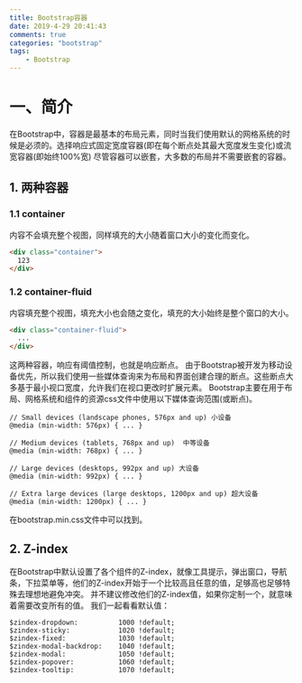 ```yaml
---
title: Bootstrap容器
date: 2019-4-29 20:41:43
comments: true
categories: "bootstrap"
tags: 
    - Bootstrap
---
```

# 一、简介
在Bootstrap中，容器是最基本的布局元素，同时当我们使用默认的网格系统的时候是必须的。选择响应式固定宽度容器(即在每个断点处其最大宽度发生变化)或流宽容器(即始终100%宽)
尽管容器可以嵌套，大多数的布局并不需要嵌套的容器。
## 1. 两种容器
### 1.1 container
内容不会填充整个视图，同样填充的大小随着窗口大小的变化而变化。
``` html
<div class="container">
  123
</div>
```

### 1.2 container-fluid 
内容填充整个视图，填充大小也会随之变化，填充的大小始终是整个窗口的大小。
``` html
<div class="container-fluid">
  ...
</div>
```

这两种容器，响应有阈值控制，也就是响应断点。
由于Bootstrap被开发为移动设备优先，所以我们使用一些媒体查询来为布局和界面创建合理的断点。这些断点大多基于最小视口宽度，允许我们在视口更改时扩展元素。
Bootstrap主要在用于布局、网格系统和组件的资源css文件中使用以下媒体查询范围(或断点)。

```
// Small devices (landscape phones, 576px and up) 小设备 
@media (min-width: 576px) { ... }

// Medium devices (tablets, 768px and up)  中等设备 
@media (min-width: 768px) { ... }

// Large devices (desktops, 992px and up) 大设备
@media (min-width: 992px) { ... }

// Extra large devices (large desktops, 1200px and up) 超大设备
@media (min-width: 1200px) { ... }
```
在bootstrap.min.css文件中可以找到。

## 2. Z-index
在Bootstrap中默认设置了各个组件的Z-index，就像工具提示，弹出窗口，导航条，下拉菜单等，他们的Z-index开始于一个比较高且任意的值，足够高也足够特殊去理想地避免冲突。
并不建议修改他们的Z-index值，如果你定制一个，就意味着需要改变所有的值。
我们一起看看默认值：

```
$zindex-dropdown:          1000 !default;
$zindex-sticky:            1020 !default;
$zindex-fixed:             1030 !default;
$zindex-modal-backdrop:    1040 !default;
$zindex-modal:             1050 !default;
$zindex-popover:           1060 !default;
$zindex-tooltip:           1070 !default;
```






















